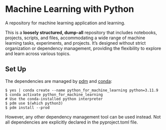 # Machine Learning with Python

A repository for machine learning application and learning. 

This is a **loosely structured, dump-all** repository that includes notebooks, projects, scripts, and files, accommodating a wide range of machine learning tasks, experiments, and projects. It’s designed without strict organization or dependency management, providing the flexibility to explore and learn across various topics.

## Set Up

The dependencies are managed by [pdm](https://github.com/pdm-project/pdm) and [conda](https://conda.io/projects/conda/en/latest/user-guide/tasks/manage-python.html):

```shell
$ yes | conda create --name python_for_machine_learning python=3.11.9
$ conda activate python_for_machine_learning
# Use the conda-installed python interpreter
$ pdm use $(which python3)
$ pdm install --prod
```

However, any other dependency management tool can be used instead. Not all dependencies are explicitly declared in the pyproject.toml file. 
